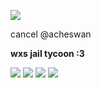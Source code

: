 ![](https://media.discordapp.net/attachments/1207400681678311458/1210231141878202378/image.png?ex=660eb895&is=65fc4395&hm=b5fe2271038f2bcefb299b648cbaf5c8873dd970f3a0e67f3a4034a272cd26fa&format=webp&quality=lossless&width=317&height=385&)


cancel @acheswan


**wxs jail tycoon :3**


![](https://media.discordapp.net/attachments/1207400681678311458/1210647038338007080/image.png?ex=66103bea&is=65fdc6ea&hm=98c7965c34786bf7b770225f311c82520196b9021678834664a38a19fcbd0c19&format=webp&quality=lossless&width=487&height=591&) ![](https://media.discordapp.net/attachments/1207400681678311458/1210648441991204964/image.png?ex=66103d39&is=65fdc839&hm=26593574d3018acb933de33d29ee7802fc84067aee6ad12d8b37bb546ed61753&format=webp&quality=lossless&width=383&height=393&) ![](https://media.discordapp.net/attachments/1207400681678311458/1210649568077807719/image.png?ex=66103e45&is=65fdc945&hm=a2c3bab57f01bc4caa591d3072194cbe05aa1bf42f850d38bb540d20cab4092d&format=webp&quality=lossless&width=864&height=579&) ![](https://media.discordapp.net/attachments/1207400681678311458/1210650422398681158/image.png?ex=66103f11&is=65fdca11&hm=3684a7cfa94bb8298f622dd8a803100e853413ba523940f931706ec93c15377e&format=webp&quality=lossless&width=135&height=249&)


